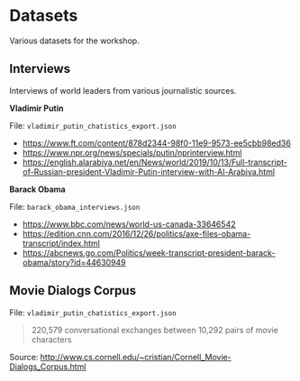 # Datasets

Various datasets for the workshop.

Interviews
---

Interviews of world leaders from various journalistic sources.

**Vladimir Putin**

File: `vladimir_putin_chatistics_export.json`

- https://www.ft.com/content/878d2344-98f0-11e9-9573-ee5cbb98ed36
- https://www.npr.org/news/specials/putin/nprinterview.html
- https://english.alarabiya.net/en/News/world/2019/10/13/Full-transcript-of-Russian-president-Vladimir-Putin-interview-with-Al-Arabiya.html

**Barack Obama**

File: `barack_obama_interviews.json`

- https://www.bbc.com/news/world-us-canada-33646542
- https://edition.cnn.com/2016/12/26/politics/axe-files-obama-transcript/index.html
- https://abcnews.go.com/Politics/week-transcript-president-barack-obama/story?id=44630949

Movie Dialogs Corpus
---

File: `vladimir_putin_chatistics_export.json`

> 220,579 conversational exchanges between 10,292 pairs of movie characters

Source: http://www.cs.cornell.edu/~cristian/Cornell_Movie-Dialogs_Corpus.html